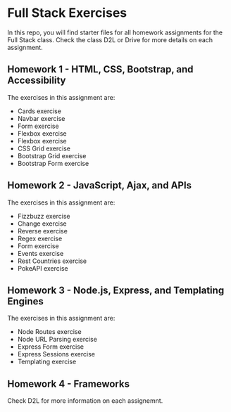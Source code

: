 # Full Stack Exercises

In this repo, you will find starter files for all homework assignments for the Full Stack class. Check the class D2L or Drive for more details on each assignment.

## Homework 1 - HTML, CSS, Bootstrap, and Accessibility

The exercises in this assignment are:
- Cards exercise
- Navbar exercise
- Form exercise
- Flexbox exercise
- Flexbox exercise
- CSS Grid exercise
- Bootstrap Grid exercise
- Bootstrap Form exercise

## Homework 2 - JavaScript, Ajax, and APIs

The exercises in this assignment are:
- Fizzbuzz exercise
- Change exercise
- Reverse exercise
- Regex exercise
- Form exercise
- Events exercise
- Rest Countries exercise
- PokeAPI exercise

## Homework 3 - Node.js, Express, and Templating Engines

The exercises in this assignment are:
- Node Routes exercise
- Node URL Parsing exercise
- Express Form exercise
- Express Sessions exercise
- Templating exercise

## Homework 4 - Frameworks

Check D2L for more information on each assignemnt.

